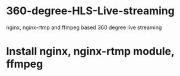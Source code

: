 # 360-degree-HLS-Live-streaming
nginx, nginx-rtmp and ffmpeg based 360 degree live streaming

# Install nginx, nginx-rtmp module, ffmpeg
